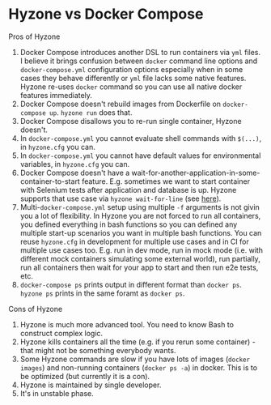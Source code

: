# Hyzone vs Docker Compose

Pros of Hyzone

1. Docker Compose introduces another DSL to run containers via `yml` files. I believe it brings confusion between `docker` command line options and `docker-compose.yml` configuration options especially when in some cases they behave differently or `yml` file lacks some native features. Hyzone re-uses `docker` command so you can use all native docker features immediately.
2. Docker Compose doesn't rebuild images from Dockerfile on `docker-compose up`. `hyzone run` does that.
3. Docker Compose disallows you to re-run single container, Hyzone doesn't.
4. In `docker-compose.yml` you cannot evaluate shell commands with `$(...)`, in `hyzone.cfg` you can.
5. In `docker-compose.yml` you cannot have default values for environmental variables, in `hyzone.cfg` you can.
6. Docker Compose doesn't have a wait-for-another-application-in-some-container-to-start feature. E.g. sometimes we want to start container with Selenium tests after application and database is up. Hyzone supports that use case via `hyzone wait-for-line` (see [here](docs/API.md#hyzone-wait-for-line-hyzone_name-searchtext)).
7. Multi-`docker-compose.yml` setup using multiple `-f` arguments is not givin you a lot of flexibility. In Hyzone you are not forced to run all containers, you defined everything in bash functions so you can defined any multiple start-up scenarios you want in multiple bash functions. You can reuse `hyzone.cfg` in development for multiple use cases and in CI for multiple use cases too. E.g. run in dev mode, run in mock mode (i.e. with different mock containers simulating some external world), run partially, run all containers then wait for your app to start and then run e2e tests, etc.
8. `docker-compose ps` prints output in different format than `docker ps`. `hyzone ps` prints in the same foramt as `docker ps`.

Cons of Hyzone

1. Hyzone is much more advanced tool. You need to know Bash to construct complex logic.
2. Hyzone kills containers all the time (e.g. if you rerun some container) - that might not be something everybody wants.
3. Some Hyzone commands are slow if you have lots of images (`docker images`) and non-running containers (`docker ps -a`) in docker. This is to be optimized (but currently it is a con).
4. Hyzone is maintained by single developer.
5. It's in unstable phase.